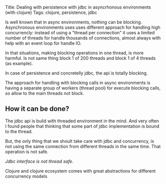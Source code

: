 Title: Dealing with persistence with jdbc in asyncrhonous environments (with clojure)
Tags: clojure, persistence, jdbc

Is well known that in async environments, nothing can be blocking. Asynchronous environments
uses uses different approach for handling high concurrencly: instead of using a "thread per connection"
it uses a limited number of threads for handle thousands of connections, almost always with help
with an event loop for handle IO.

In that situations, making blocking operations in one thread, is more harmful. Is not same thing
block 1 of 200 threads and block 1 of 4 threads (as example).

In case of persistence and concretelly jdbc, the api is totally blocking.

The approach for handling with blocking calls in async environments is having a separate group
of workers (thread pool) for execute blocking calls, so allow to the main threads not block.

## How it can be done? ##

The jdbc api is build with threaded environment in the mind. And very often I found people
that thinking that some part of jdbc implementation is bound to the thread.

But, the only thing that we shoult take care with jdbc and concurrency, is not using the same
connection from different threads in the same time. That operation is not safe.

*Jdbc interface is not thread safe*.


Clojure and clojure ecosystem comes with great abstractions for different concurrency models
